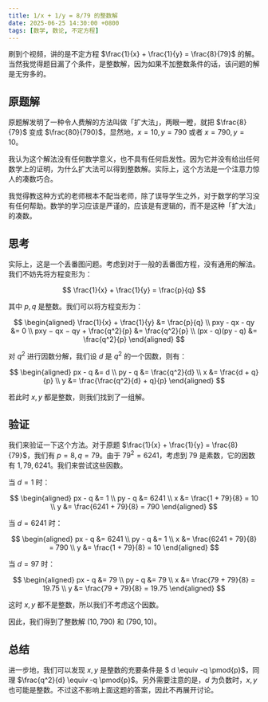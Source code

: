 ```yaml
---
title: 1/x + 1/y = 8/79 的整数解
date: 2025-06-25 14:30:00 +0800
tags: [数学, 数论, 不定方程]
---
```


刷到个视频，讲的是不定方程 $\frac{1}{x} + \frac{1}{y} = \frac{8}{79}$ 的解。当然我觉得题目漏了个条件，是整数解，因为如果不加整数条件的话，该问题的解是无穷多的。

## 原题解

原题解发明了一种令人费解的方法叫做「扩大法」，两眼一瞪，就把 $\frac{8}{79}$ 变成 $\frac{80}{790}$，显然地，$x=10,y=790$ 或者 $x=790,y=10$。

我认为这个解法没有任何数学意义，也不具有任何启发性。因为它并没有给出任何数学上的证明，为什么扩大法可以得到整数解。实际上，这个方法是一个注意力惊人的凑数巧合。

我觉得教这种方式的老师根本不配当老师，除了误导学生之外，对于数学的学习没有任何帮助。数学的学习应该是严谨的，应该是有逻辑的，而不是这种「扩大法」的凑数。

## 思考

实际上，这是一个丢番图问题。考虑到对于一般的丢番图方程，没有通用的解法。我们不妨先将方程变形为：

$$
\frac{1}{x} + \frac{1}{y} = \frac{p}{q}
$$

其中 $p,q$ 是整数。我们可以将方程变形为：

$$
\begin{aligned}
\frac{1}{x} + \frac{1}{y} &= \frac{p}{q} \\
pxy - qx - qy &= 0 \\
pxy − qx − qy + \frac{q^2}{p} &= \frac{q^2}{p} \\
(px - q)(py - q) &= \frac{q^2}{p}
\end{aligned}
$$

对 $q^2$ 进行因数分解，我们设 $d$ 是 $q^2$ 的一个因数，则有：

$$
\begin{aligned}
px - q &= d \\
py - q &= \frac{q^2}{d} \\
x &= \frac{d + q}{p} \\
y &= \frac{\frac{q^2}{d} + q}{p}
\end{aligned}
$$

若此时 $x,y$ 都是整数，则我们找到了一组解。

## 验证

我们来验证一下这个方法。对于原题 $\frac{1}{x} + \frac{1}{y} = \frac{8}{79}$，我们有 $p=8, q=79$。由于 $79^2 = 6241$，考虑到 $79$ 是素数，它的因数有 $1, 79, 6241$。我们来尝试这些因数。

当 $d=1$ 时：

$$
\begin{aligned}
px - q &= 1 \\
py - q &= 6241 \\
x &= \frac{1 + 79}{8} = 10 \\
y &= \frac{6241 + 79}{8} = 790
\end{aligned}
$$

当 $d=6241$ 时：

$$
\begin{aligned}
px - q &= 6241 \\
py - q &= 1 \\
x &= \frac{6241 + 79}{8} = 790 \\
y &= \frac{1 + 79}{8} = 10
\end{aligned}
$$

当 $d=97$ 时：

$$
\begin{aligned}
px - q &= 79 \\
py - q &= 79 \\
x &= \frac{79 + 79}{8} = 19.75 \\
y &= \frac{79 + 79}{8} = 19.75
\end{aligned}
$$

这时 $x,y$ 都不是整数，所以我们不考虑这个因数。

因此，我们得到了整数解 $(10, 790)$ 和 $(790, 10)$。

## 总结

进一步地，我们可以发现 $x,y$ 是整数的充要条件是 $ d \equiv -q \pmod{p}$，同理 $\frac{q^2}{d} \equiv -q \pmod{p}$。另外需要注意的是，$d$ 为负数时，$x,y$ 也可能是整数。不过这不影响上面这题的答案，因此不再展开讨论。
